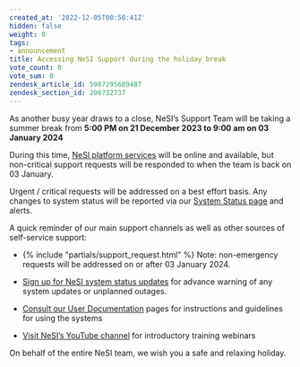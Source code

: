 ```yaml
---
created_at: '2022-12-05T00:50:41Z'
hidden: false
weight: 0
tags:
- announcement
title: Accessing NeSI Support during the holiday break
vote_count: 0
vote_sum: 0
zendesk_article_id: 5987295689487
zendesk_section_id: 200732737
---
```



As another busy year draws to a close, NeSI’s Support Team will be
taking a summer break from **5:00 PM on 21 December 2023 to 9:00 am on
03 January 2024**

During this time, [NeSI platform services](https://status.nesi.org.nz/)
will be online and available, but non-critical support requests will be
responded to when the team is back on 03 January.

Urgent / critical requests will be addressed on a best effort basis. Any
changes to system status will be reported via our [System Status
page](https://status.nesi.org.nz/ "https://status.nesi.org.nz/") and
alerts.

A quick reminder of our main support channels as well as other sources
of self-service support:

- {% include "partials/support_request.html" %}
    Note: non-emergency requests will be addressed on or after 03 January 2024.

- [Sign up for NeSI system status
    updates](../../Getting_Started/Getting_Help/System_status.md "https://support.nesi.org.nz/hc/en-gb/articles/360000751636") for
    advance warning of any system updates or unplanned outages.

- [Consult our User
    Documentation](https://support.nesi.org.nz/hc/en-gb/categories/360000013836 "https://support.nesi.org.nz/hc/en-gb/categories/360000013836") pages
    for instructions and guidelines for using the systems

- [Visit NeSI’s YouTube
    channel](https://www.youtube.com/playlist?list=PLvbRzoDQPkuGMWazx5LPA6y8Ji6tyl0Sp "https://www.youtube.com/playlist?list=PLvbRzoDQPkuGMWazx5LPA6y8Ji6tyl0Sp") for
    introductory training webinars

On behalf of the entire NeSI team, we wish you a safe and relaxing
holiday.